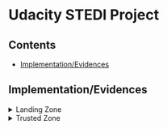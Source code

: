 # Udacity STEDI Project

## Contents

+ [Implementation/Evidences](#Implementation/Evidences)


## Implementation/Evidences
<details>
<summary>
Landing Zone
</summary>

> The raw data is stored in the landing tables. These tables got create with SQL DDL transactions.
 (SQL_Tables/accelerometer_landing.sql)
 (SQL_Tables/customer_landing.sql)
 (SQL_Tables/step_trainer_landing.sql)

These are AWS Glue Tables and can get queried by AWS Athena
Row Count:
 ![alt text](SQL_Tables/screenshot_tableRows.png)

All Customers are currently included even they not agreed to share their data for research purposes 
![alt text](SQL_Tables/screenshot_shareWithResearchAsOfDate.png)

</details>

<details>
<summary>
Trusted Zone
</summary>

